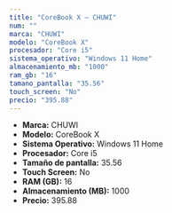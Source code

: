 ```yaml
---
title: "CoreBook X — CHUWI"
num: ""
marca: "CHUWI"
modelo: "CoreBook X"
procesador: "Core i5"
sistema_operativo: "Windows 11 Home"
almacenamiento_mb: "1000"
ram_gb: "16"
tamano_pantalla: "35.56"
touch_screen: "No"
precio: "395.88"
---
```

<ul>
<li><strong>Marca:</strong> CHUWI</li>
<li><strong>Modelo:</strong> CoreBook X</li>
<li><strong>Sistema Operativo:</strong> Windows 11 Home</li>
<li><strong>Procesador:</strong> Core i5 </li>
<li><strong>Tamaño de pantalla:</strong> 35.56</li>
<li><strong>Touch Screen:</strong> No</li>
<li><strong>RAM (GB):</strong> 16</li>
<li><strong>Almacenamiento (MB):</strong> 1000</li>
<li><strong>Precio:</strong> 395.88</li>
</ul>